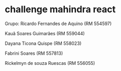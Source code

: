 # challenge mahindra react
 
Grupo: Ricardo Fernandes de Aquino (RM 554597) 

Kauã Soares Guimarães (RM 559044) 

Dayana Ticona Quispe (RM 558023) 

Fabrini Soares (RM 557813) 

Rickelmyn de souza Ruescas (RM 556055) 
